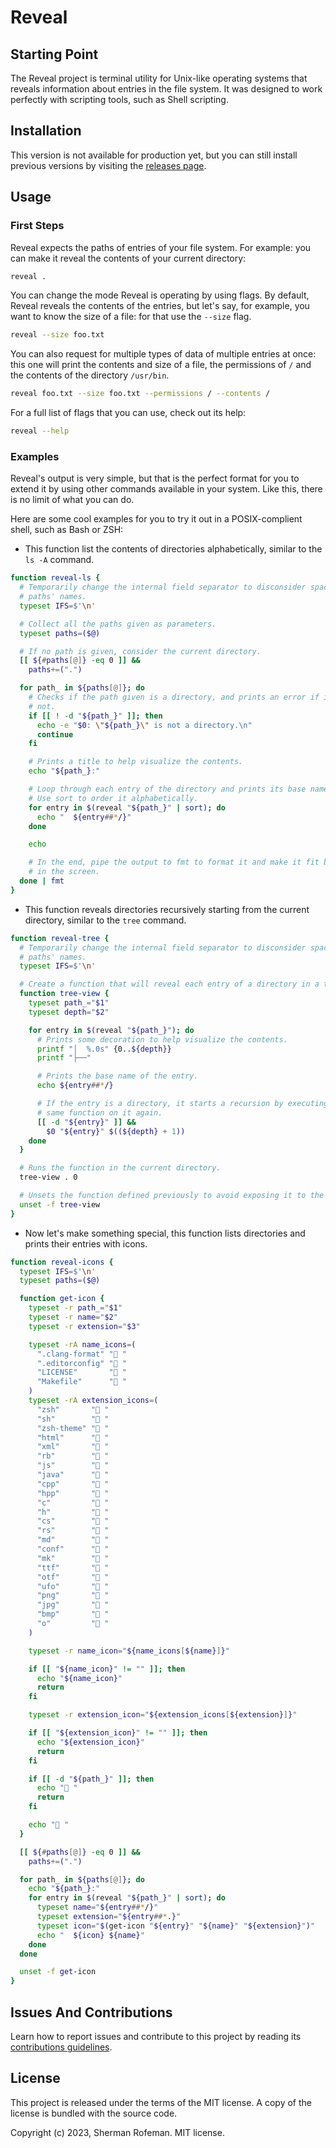 # Reveal

## Starting Point

The Reveal project is terminal utility for Unix-like operating systems that
reveals information about entries in the file system. It was designed to work
perfectly with scripting tools, such as Shell scripting.

## Installation

This version is not available for production yet, but you can still install
previous versions by visiting the [releases page](https://github.com/skippyr/reveal/releases).

## Usage

### First Steps

Reveal expects the paths of entries of your file system. For example: you can
make it reveal the contents of your current directory:

```bash
reveal .
```

You can change the mode Reveal is operating by using flags. By default, Reveal
reveals the contents of the entries, but let's say, for example, you want to
know the size of a file: for that use the `--size` flag.

```bash
reveal --size foo.txt
```

You can also request for multiple types of data of multiple entries at once:
this one will print the contents and size of a file, the permissions of `/` and
the contents of the directory `/usr/bin`.

```bash
reveal foo.txt --size foo.txt --permissions / --contents /
```

For a full list of flags that you can use, check out its help:

```bash
reveal --help
```

### Examples

Reveal's output is very simple, but that is the perfect format for you to extend
it by using other commands available in your system. Like this, there is no
limit of what you can do.

Here are some cool examples for you to try it out in a POSIX-complient shell,
such as Bash or ZSH:

-   This function list the contents of directories alphabetically, similar to
    the `ls -A` command.

```bash
function reveal-ls {
  # Temporarily change the internal field separator to disconsider spaces in
  # paths' names.
  typeset IFS=$'\n'

  # Collect all the paths given as parameters.
  typeset paths=($@)

  # If no path is given, consider the current directory.
  [[ ${#paths[@]} -eq 0 ]] &&
    paths+=(".")

  for path_ in ${paths[@]}; do
    # Checks if the path given is a directory, and prints an error if it is
    # not.
    if [[ ! -d "${path_}" ]]; then
      echo -e "$0: \"${path_}\" is not a directory.\n"
      continue
    fi

    # Prints a title to help visualize the contents.
    echo "${path_}:"

    # Loop through each entry of the directory and prints its base name.
    # Use sort to order it alphabetically.
    for entry in $(reveal "${path_}" | sort); do
      echo "  ${entry##*/}"
    done

    echo

    # In the end, pipe the output to fmt to format it and make it fit better
    # in the screen.
  done | fmt
}
```

-   This function reveals directories recursively starting from the current
    directory, similar to the `tree` command.

```bash
function reveal-tree {
  # Temporarily change the internal field separator to disconsider spaces in
  # paths' names.
  typeset IFS=$'\n'

  # Create a function that will reveal each entry of a directory in a tree view.
  function tree-view {
    typeset path_="$1"
    typeset depth="$2"

    for entry in $(reveal "${path_}"); do
      # Prints some decoration to help visualize the contents.
      printf "│  %.0s" {0..${depth}}
      printf "├──"

      # Prints the base name of the entry.
      echo ${entry##*/}

      # If the entry is a directory, it starts a recursion by executing the
      # same function on it again.
      [[ -d "${entry}" ]] &&
        $0 "${entry}" $((${depth} + 1))
    done
  }

  # Runs the function in the current directory.
  tree-view . 0

  # Unsets the function defined previously to avoid exposing it to the shell.
  unset -f tree-view
}
```

-   Now let's make something special, this function lists directories and prints
    their entries with icons.

```bash
function reveal-icons {
  typeset IFS=$'\n'
  typeset paths=($@)

  function get-icon {
    typeset -r path_="$1"
    typeset -r name="$2"
    typeset -r extension="$3"

    typeset -rA name_icons=(
      ".clang-format" " "
      ".editorconfig" " "
      "LICENSE"       " "
      "Makefile"      " "
    )
    typeset -rA extension_icons=(
      "zsh"       " "
      "sh"        " "
      "zsh-theme" "󰏘 "
      "html"      " "
      "xml"       "󰗀 "
      "rb"        "󰴭 "
      "js"        "󰌞 "
      "java"      "󰬷 "
      "cpp"       " "
      "hpp"       " "
      "c"         " "
      "h"         " "
      "cs"        " "
      "rs"        " "
      "md"        " "
      "conf"      " "
      "mk"        " "
      "ttf"       " "
      "otf"       " "
      "ufo"       " "
      "png"       "󰈟 "
      "jpg"       "󰈟 "
      "bmp"       "󰈟 "
      "o"         " "
    )

    typeset -r name_icon="${name_icons[${name}]}"

    if [[ "${name_icon}" != "" ]]; then
      echo "${name_icon}"
      return
    fi

    typeset -r extension_icon="${extension_icons[${extension}]}"

    if [[ "${extension_icon}" != "" ]]; then
      echo "${extension_icon}"
      return
    fi

    if [[ -d "${path_}" ]]; then
      echo " "
      return
    fi

    echo " "
  }

  [[ ${#paths[@]} -eq 0 ]] &&
    paths+=(".")

  for path_ in ${paths[@]}; do
    echo "${path_}:"
    for entry in $(reveal "${path_}" | sort); do
      typeset name="${entry##*/}"
      typeset extension="${entry##*.}"
      typeset icon="$(get-icon "${entry}" "${name}" "${extension}")"
      echo "  ${icon} ${name}"
    done
  done

  unset -f get-icon
}
```

## Issues And Contributions

Learn how to report issues and contribute to this project by reading its
[contributions guidelines](https://skippyr.github.io/materials/pages/contributions_guidelines.html).

## License

This project is released under the terms of the MIT license. A copy of the
license is bundled with the source code.

Copyright (c) 2023, Sherman Rofeman. MIT license.
